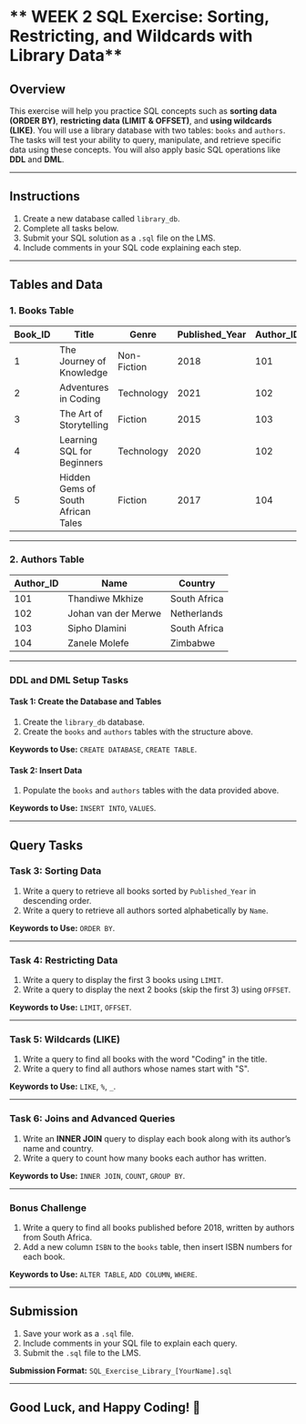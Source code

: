 # ** WEEK 2 SQL Exercise: Sorting, Restricting, and Wildcards with Library Data**

## **Overview**

This exercise will help you practice SQL concepts such as **sorting data (ORDER BY)**, **restricting data (LIMIT & OFFSET)**, and **using wildcards (LIKE)**. You will use a library database with two tables: `books` and `authors`. The tasks will test your ability to query, manipulate, and retrieve specific data using these concepts. You will also apply basic SQL operations like **DDL** and **DML**.

---

## **Instructions**

1. Create a new database called `library_db`.
2. Complete all tasks below.
3. Submit your SQL solution as a `.sql` file on the LMS.
4. Include comments in your SQL code explaining each step.

---

## **Tables and Data**

### **1. Books Table**
| Book_ID | Title                              | Genre          | Published_Year | Author_ID |
| ------- | ---------------------------------- | -------------- | -------------- | --------- |
| 1       | The Journey of Knowledge           | Non-Fiction    | 2018           | 101       |
| 2       | Adventures in Coding               | Technology     | 2021           | 102       |
| 3       | The Art of Storytelling            | Fiction        | 2015           | 103       |
| 4       | Learning SQL for Beginners         | Technology     | 2020           | 102       |
| 5       | Hidden Gems of South African Tales | Fiction        | 2017           | 104       |

---

### **2. Authors Table**
| Author_ID | Name                | Country          |
| --------- | ------------------- | ---------------- |
| 101       | Thandiwe Mkhize     | South Africa     |
| 102       | Johan van der Merwe | Netherlands      |
| 103       | Sipho Dlamini       | South Africa     |
| 104       | Zanele Molefe       | Zimbabwe         |

---

### **DDL and DML Setup Tasks**

#### **Task 1: Create the Database and Tables**
1. Create the `library_db` database.
2. Create the `books` and `authors` tables with the structure above.

**Keywords to Use:** `CREATE DATABASE`, `CREATE TABLE`.

#### **Task 2: Insert Data**
1. Populate the `books` and `authors` tables with the data provided above.

**Keywords to Use:** `INSERT INTO`, `VALUES`.

---

## **Query Tasks**

### **Task 3: Sorting Data**
1. Write a query to retrieve all books sorted by `Published_Year` in descending order.
2. Write a query to retrieve all authors sorted alphabetically by `Name`.

**Keywords to Use:** `ORDER BY`.

---

### **Task 4: Restricting Data**
1. Write a query to display the first 3 books using `LIMIT`.
2. Write a query to display the next 2 books (skip the first 3) using `OFFSET`.

**Keywords to Use:** `LIMIT`, `OFFSET`.

---

### **Task 5: Wildcards (LIKE)**
1. Write a query to find all books with the word "Coding" in the title.
2. Write a query to find all authors whose names start with "S".

**Keywords to Use:** `LIKE`, `%`, `_`.

---

### **Task 6: Joins and Advanced Queries**
1. Write an **INNER JOIN** query to display each book along with its author’s name and country.
2. Write a query to count how many books each author has written.

**Keywords to Use:** `INNER JOIN`, `COUNT`, `GROUP BY`.

---

### **Bonus Challenge**

1. Write a query to find all books published before 2018, written by authors from South Africa.
2. Add a new column `ISBN` to the `books` table, then insert ISBN numbers for each book.

**Keywords to Use:** `ALTER TABLE`, `ADD COLUMN`, `WHERE`.

---

## **Submission**

1. Save your work as a `.sql` file.
2. Include comments in your SQL file to explain each query.
3. Submit the `.sql` file to the LMS.

**Submission Format:** `SQL_Exercise_Library_[YourName].sql`

---

## **Good Luck, and Happy Coding! 🚀**
